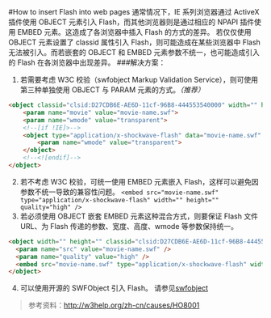 #How to insert Flash into web pages
通常情况下，IE 系列浏览器通过 ActiveX 插件使用 OBJECT 元素引入 Flash，而其他浏览器则是通过相应的 NPAPI 插件使用 EMBED 元素。这造成了各浏览器中插入 Flash 的方式的差异。 
若仅仅使用 OBJECT 元素设置了 classid 属性引入 Flash，则可能造成在某些浏览器中 Flash 无法被引入。而若嵌套的 OBJECT 和 EMBED 元素参数不统一，也可能造成引入的 Flash 在各浏览器中出现差异。
###解决方案：
1. 若需要考虑 W3C 校验（swfobject Markup Validation Service），则可使用第三种单独使用 OBJECT 与 PARAM 元素的方式。*（推荐）* 
```html
<object classid="clsid:D27CDB6E-AE6D-11cf-96B8-444553540000" width="" height="">
	<param name="movie" value="movie-name.swf">
	<param name="wmode" value="transparent">
	<!--[if !IE]>-->
	<object type="application/x-shockwave-flash" data="movie-name.swf" width="" height="">
		<param name="wmode" value="transparent">
	</object>
	<!--<![endif]-->
</object>
``` 
2. 若不考虑 W3C 校验，可统一使用 EMBED 元素嵌入 Flash，这样可以避免因参数不统一导致的兼容性问题。 
`<embed src="movie-name.swf" type="application/x-shockwave-flash" width="" height="" quality="high" />`
3. 若必须使用 OBJECT 嵌套 EMBED 元素这种混合方式，则要保证 Flash 文件 URL、为 Flash 传递的参数、宽度、高度、wmode 等参数保持统一。 
```html
<object width="" height="" classid="clsid:D27CDB6E-AE6D-11cf-96B8-444553540000">
  <param name="src" value="movie-name.swf" />
  <param name="quality" value="high" />
  <embed src="movie-name.swf" type="application/x-shockwave-flash" width="" height="" quality="high" />
</object>
``` 
4. 可以使用开源的 SWFObject 引入 Flash。 
请参见[swfobject](http://code.google.com/p/swfobject/)  
>参考资料：http://w3help.org/zh-cn/causes/HO8001